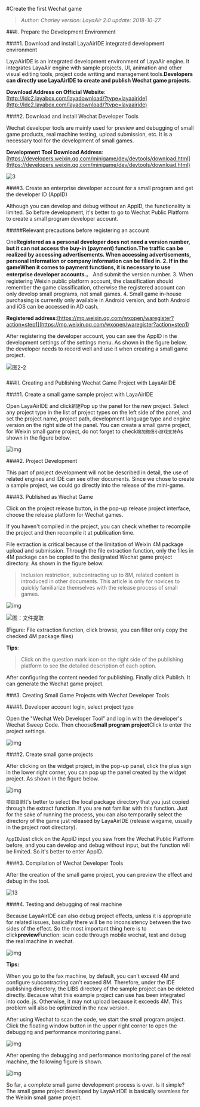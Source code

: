 #Create the first Wechat game

>*Author: Charley version: LayaAir 2.0 update: 2018-10-27*

###I. Prepare the Development Environment

####1. Download and install LayaAirIDE integrated development environment

LayaAirIDE is an integrated development environment of LayaAir engine. It integrates LayaAir engine with sample projects, UI, animation and other visual editing tools, project code writing and management tools.**Developers can directly use LayaAirIDE to create and publish Wechat game projects.**

**Download Address on Official Website**:[http://ldc2.layabox.com/layadownload/?type=layaairide](http://ldc2.layabox.com/layadownload/?type=layaairide)



####2. Download and install Wechat Developer Tools

Wechat developer tools are mainly used for preview and debugging of small game products, real machine testing, upload submission, etc. It is a necessary tool for the development of small games.

**Development Tool Download Address**:
[https://developers.weixin.qq.com/minigame/dev/devtools/download.html](https://developers.weixin.qq.com/minigame/dev/devtools/download.html)

![3](img/3.png)  







####3. Create an enterprise developer account for a small program and get the developer ID (AppID)

Although you can develop and debug without an AppID, the functionality is limited. So before development, it's better to go to Wechat Public Platform to create a small program developer account.

#####Relevant precautions before registering an account

One**Registered as a personal developer does not need a version number, but it can not access the buy-in (payment) function.**The traffic can be realized by accessing advertisements. When accessing advertisements, personal information or company information can be filled in.
2. If in the game**When it comes to payment functions, it is necessary to use enterprise developer accounts.**。 And submit the version number.
3. When registering Weixin public platform account, the classification should remember the game classification, otherwise the registered account can only develop small programs, not small games.
4. Small game in-house purchasing is currently only available in Android version, and both Android and iOS can be accessed in AD cash.

**Registered address**:[https://mp.weixin.qq.com/wxopen/waregister?action=step1](https://mp.weixin.qq.com/wxopen/waregister?action=step1)

After registering the developer account, you can see the AppID in the development settings of the settings menu. As shown in the figure below, the developer needs to record well and use it when creating a small game project.

![图2-2](img/2-2.png)

###

###II. Creating and Publishing Wechat Game Project with LayaAirIDE

####1. Create a small game sample project with LayaAirIDE

Open LayaAirIDE and click`新建`Pop up the panel for the new project. Select any project type in the list of project types on the left side of the panel, and set the project name, project path, development language type and engine version on the right side of the panel. You can create a small game project, for Weixin small game project, do not forget to check`增加微信小游戏支持`As shown in the figure below.

![img](img/4.png)



####2. Project Development

This part of project development will not be described in detail, the use of related engines and IDE can see other documents. Since we chose to create a sample project, we could go directly into the release of the mini-game.

####3. Published as Wechat Game

Click on the project release button, in the pop-up release project interface, choose the release platform for Wechat games.

If you haven't compiled in the project, you can check whether to recompile the project and then recompile it at publication time.

File extraction is critical because of the limitation of Weixin 4M package upload and submission. Through the file extraction function, only the files in 4M package can be copied to the designated Wechat game project directory. As shown in the figure below.

> Inclusion restriction, subcontracting up to 8M, related content is introduced in other documents. This article is only for novices to quickly familiarize themselves with the release process of small games.

![img](img/2-3.png) 



![图：文件提取](img/2-4.png) 

(Figure: File extraction function, click browse, you can filter only copy the checked 4M package files)

**Tips**:

> Click on the question mark icon on the right side of the publishing platform to see the detailed description of each option.

After configuring the content needed for publishing. Finally click Publish. It can generate the Wechat game project.



###3. Creating Small Game Projects with Wechat Developer Tools

####1. Developer account login, select project type

Open the "Wechat Web Developer Tool" and log in with the developer's Wechat Sweep Code. Then choose**Small program project**Click to enter the project settings.

![img](img/8.png) 



####2. Create small game projects

After clicking on the widget project, in the pop-up panel, click the plus sign in the lower right corner, you can pop up the panel created by the widget project. As shown in the figure below.

![img](img/8-1.png)  


`项目目录`It's better to select the local package directory that you just copied through the extract function. If you are not familiar with this function. Just for the sake of running the process, you can also temporarily select the directory of the game just released by LayaAirIDE (release wxgame, usually in the project root directory).

`AppID`Just click on the AppID input you saw from the Wechat Public Platform before, and you can develop and debug without input, but the function will be limited. So it's better to enter AppID.



####3. Compilation of Wechat Developer Tools

After the creation of the small game project, you can preview the effect and debug in the tool.

![13](img/9.png) 







####4. Testing and debugging of real machine

Because LayaAirIDE can also debug project effects, unless it is appropriate for related issues, basically there will be no inconsistency between the two sides of the effect. So the most important thing here is to click**preview**Function: scan code through mobile wechat, test and debug the real machine in wechat.

![img](img/14.png) 


**Tips:**

When you go to the fax machine, by default, you can't exceed 4M and configure subcontracting can't exceed 8M. Therefore, under the IDE publishing directory, the LIBS directory of the sample project can be deleted directly. Because what this example project can use has been integrated into code. js. Otherwise, it may not upload because it exceeds 4M. This problem will also be optimized in the new version.







After using Wechat to scan the code, we start the small program project. Click the floating window button in the upper right corner to open the debugging and performance monitoring panel.

![img](img/10.png)

After opening the debugging and performance monitoring panel of the real machine, the following figure is shown.

![img](img/11.png) 




So far, a complete small game development process is over. Is it simple? The small game project developed by LayaAirIDE is basically seamless for the Weixin small game project.